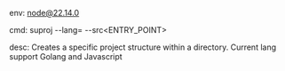 env: node@22.14.0

cmd: suproj --lang=<LANGUAGE> --src<ENTRY_POINT>

desc: Creates a specific project structure within a directory. Current lang support Golang and Javascript
